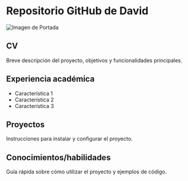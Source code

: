 # Repositorio GitHub de David
![Imagen de Portada](url_de_la_imagen)
## CV
Breve descripción del proyecto, objetivos y funcionalidades principales.
## Experiencia académica
- Característica 1
- Característica 2
- Característica 3
## Proyectos
Instrucciones para instalar y configurar el proyecto.
## Conocimientos/habilidades
Guía rápida sobre cómo utilizar el proyecto y ejemplos de código.

